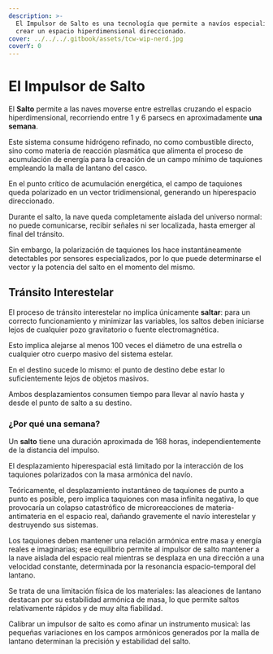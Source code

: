 ```yaml
---
description: >-
  El Impulsor de Salto es una tecnología que permite a navíos especializados
  crear un espacio hiperdimensional direccionado.
cover: ../../../.gitbook/assets/tcw-wip-nerd.jpg
coverY: 0
---
```


# El Impulsor de Salto

El **Salto** permite a las naves moverse entre estrellas cruzando el espacio hiperdimensional, recorriendo entre 1 y 6 parsecs en aproximadamente **una semana**.

Este sistema consume hidrógeno refinado, no como combustible directo, sino como materia de reacción plasmática que alimenta el proceso de acumulación de energía para la creación de un campo mínimo de taquiones empleando la malla de lantano del casco.

En el punto crítico de acumulación energética, el campo de taquiones queda polarizado en un vector tridimensional, generando un hiperespacio direccionado.

Durante el salto, la nave queda completamente aislada del universo normal: no puede comunicarse, recibir señales ni ser localizada, hasta emerger al final del tránsito.

Sin embargo, la polarización de taquiones los hace instantáneamente detectables por sensores especializados, por lo que puede determinarse el vector y la potencia del salto en el momento del mismo.

## Tránsito Interestelar

El proceso de tránsito interestelar no implica únicamente **saltar**: para un correcto funcionamiento y minimizar las variables, los saltos deben iniciarse lejos de cualquier pozo gravitatorio o fuente electromagnética.

Esto implica alejarse al menos 100 veces el diámetro de una estrella o cualquier otro cuerpo masivo del sistema estelar.

En el destino sucede lo mismo: el punto de destino debe estar lo suficientemente lejos de objetos masivos.

Ambos desplazamientos consumen tiempo para llevar al navío hasta y desde el punto de salto a su destino.

### ¿Por qué una semana?

Un **salto** tiene una duración aproximada de 168 horas, independientemente de la distancia del impulso.

El desplazamiento hiperespacial está limitado por la interacción de los taquiones polarizados con la masa armónica del navío.

Teóricamente, el desplazamiento instantáneo de taquiones de punto a punto es posible, pero implica taquiones con masa infinita negativa, lo que provocaría un colapso catastrófico de microreacciones de materia-antimateria en el espacio real, dañando gravemente el navío interestelar y destruyendo sus sistemas.

Los taquiones deben mantener una relación armónica entre masa y energía reales e imaginarias; ese equilibrio permite al impulsor de salto mantener a la nave aislada del espacio real mientras se desplaza en una dirección a una velocidad constante, determinada por la resonancia espacio-temporal del lantano.

Se trata de una limitación física de los materiales: las aleaciones de lantano destacan por su estabilidad armónica de masa, lo que permite saltos relativamente rápidos y de muy alta fiabilidad.

Calibrar un impulsor de salto es como afinar un instrumento musical: las pequeñas variaciones en los campos armónicos generados por la malla de lantano determinan la precisión y estabilidad del salto.
